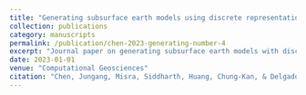 ```yaml
---
title: "Generating subsurface earth models using discrete representation learning and deep autoregressive network"
collection: publications
category: manuscripts
permalink: /publication/chen-2023-generating-number-4
excerpt: "Journal paper on generating subsurface earth models with discrete representation learning and deep autoregressive networks."
date: 2023-01-01
venue: "Computational Geosciences"
citation: "Chen, Jungang, Misra, Siddharth, Huang, Chung-Kan, & Delgado, Jose F. (2023). Generating subsurface earth models using discrete representation learning and deep autoregressive network. Computational Geosciences, 27, 955–974. Springer Nature."
---
```

